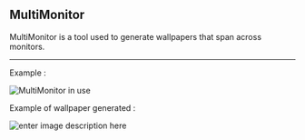 

MultiMonitor
------------

MultiMonitor is a tool used to generate wallpapers that span across monitors.

----------

Example :

![MultiMonitor in use](https://i.gyazo.com/f7237369607844ebc1c767673557eeb8.png)

Example of wallpaper generated : 

![enter image description here](https://i.gyazo.com/227f4e813384d83944db5074e5c8becb.png)
